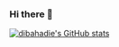 ### Hi there 👋

<!--
**dibahadie/dibahadie** is a ✨ _special_ ✨ repository because its `README.md` (this file) appears on your GitHub profile.

Here are some ideas to get you started:

- 🔭 I’m currently working on ...
- 🌱 I’m currently learning ...
- 👯 I’m looking to collaborate on ...
- 🤔 I’m looking for help with ...
- 💬 Ask me about ...
- 📫 How to reach me: ...
- 😄 Pronouns: ...
- ⚡ Fun fact: ...
-->
[![dibahadie's GitHub stats](https://github-readme-stats.vercel.app/api?username=dibahadie)](https://github.com/anuraghazra/github-readme-stats)

